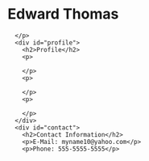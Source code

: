 <!DOCTYPE html>
<html>
  <head>
    <meta charset="utf-8" />
    <meta name="generator" content="glitch" />
    <title>Edward's Resume</title>
    <link rel="stylesheet" href="https://templates.office.com" />
  </head>

  <body>
    <div id="">
      <p id=""></p>
      <h1>Edward Thomas</h1>
      <p id=""></p>
      <p id="brief-description">
        
      </p>
      <div id="profile">
        <h2>Profile</h2>
        <p>
          
        </p>
        <p>
          
        </p>
        <p>
          
        </p>
      </div>
      <div id="contact">
        <h2>Contact Information</h2>
        <p>E-Mail: myname10@yahoo.com</p>
        <p>Phone: 555-5555-5555</p>
        
